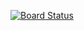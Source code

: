 [![Board Status](https://dev.azure.com/ishaphj/5fa31163-ba96-4fbd-ae5e-73b2559d42e1/9e05fa1e-3601-4235-af8e-358ea60f71fb/_apis/work/boardbadge/744e99c1-0e77-4eca-8ffa-c4ad9d62a876)](https://dev.azure.com/ishaphj/5fa31163-ba96-4fbd-ae5e-73b2559d42e1/_boards/board/t/9e05fa1e-3601-4235-af8e-358ea60f71fb/Microsoft.RequirementCategory)